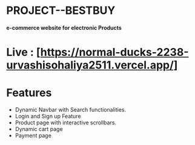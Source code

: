 # PROJECT--BESTBUY
#### e-commerce website for electronic Products

# Live : [https://normal-ducks-2238-urvashisohaliya2511.vercel.app/]

# Features 
- Dynamic Navbar with Search functionalities.
- Login and Sign up Feature
- Product page with interactive scrollbars.
- Dynamic cart page 
- Payment page

